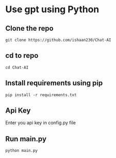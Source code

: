 # Use gpt using Python

## Clone the repo

```git clone https://github.com/ishaan230/Chat-AI```

## cd to repo

```cd Chat-AI```

## Install requirements using pip

```pip install -r requirements.txt```

## Api Key
Enter you api key in config.py file

## Run main.py

```python main.py```




